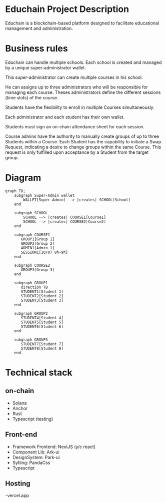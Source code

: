 # Educhain Project Description

Educhain is a blockchain-based platform designed to facilitate educational management and administration.

# Business rules

Educhain can handle multiple schools.
Each school is created and managed by a unique super-administrator wallet.

This super-administrator can create multiple courses in his school.

He can assigns up to three administrators who will be responsible for managing each course.
Theses administrators define the different sessions (time slots) of the course.

Students have the flexibility to enroll in multiple Courses simultaneously.

Each administrator and each student has their own wallet.

Students must sign an on-chain attendance sheet for each session. 

Course admins have the authority to manually create groups of up to three Students within a Course. Each Student has the capability to initiate a Swap Request, indicating a desire to change groups within the same Course. This request is only fulfilled upon acceptance by a Student from the target group.

# Diagram

```mermaid
graph TD;
    subgraph Super-Admin wallet
        WALLET[Super-Admin] --> |creates| SCHOOL[School]
    end

    subgraph SCHOOL
        SCHOOL --> |creates| COURSE1[Course1]
        SCHOOL --> |creates| COURSE2[Course2]
    end

    subgraph COURSE1
       GROUP1[Group 1]
       GROUP2[Group 2]
       ADMIN1[Admin 1]
       SESSION1[10/07 8h-9h]
    end

    subgraph COURSE2
       GROUP3[Group 3]
    end

    subgraph GROUP1
       direction TB
       STUDENT1[Student 1]
       STUDENT2[Student 2]
       STUDENT3[Student 3]
    end

    subgraph GROUP2
       STUDENT4[Student 4]
       STUDENT5[Student 5]
       STUDENT6[Student 6]
    end

    subgraph GROUP3
       STUDENT7[Student 7]
       STUDENT8[Student 8]
    end

```

# Technical stack

## on-chain
- Solana
- Anchor
- Rust
- Typescript (testing)

## Front-end
- Framework Frontend: NextJS (y/c react)
- Component Lib: Ark-ui
- DesignSystem: Park-ui
- Sytling: PandaCss
- Typescript

## Hosting
-vercel.app

